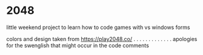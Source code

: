 # 2048
little weekend project to learn how to code games with vs windows forms 

colors and design taken from https://play2048.co/
.
.
.
.
.
.
.
.
.
.
.
.
.
apologies for the swenglish that might occur in the code comments 

